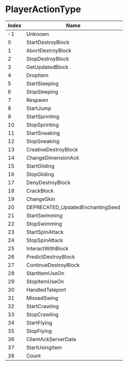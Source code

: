 # PlayerActionType

Index | Name
--- | ---
-1 | Unknown
0 | StartDestroyBlock
1 | AbortDestroyBlock
2 | StopDestroyBlock
3 | GetUpdatedBlock
4 | DropItem
5 | StartSleeping
6 | StopSleeping
7 | Respawn
8 | StartJump
9 | StartSprinting
10 | StopSprinting
11 | StartSneaking
12 | StopSneaking
13 | CreativeDestroyBlock
14 | ChangeDimensionAck
15 | StartGliding
16 | StopGliding
17 | DenyDestroyBlock
18 | CrackBlock
19 | ChangeSkin
20 | DEPRECATED_UpdatedEnchantingSeed
21 | StartSwimming
22 | StopSwimming
23 | StartSpinAttack
24 | StopSpinAttack
25 | InteractWithBlock
26 | PredictDestroyBlock
27 | ContinueDestroyBlock
28 | StartItemUseOn
29 | StopItemUseOn
30 | HandledTeleport
31 | MissedSwing
32 | StartCrawling
33 | StopCrawling
34 | StartFlying
35 | StopFlying
36 | ClientAckServerData
37 | StartUsingItem
38 | Count
